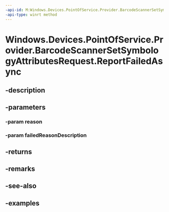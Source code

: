 ```yaml
---
-api-id: M:Windows.Devices.PointOfService.Provider.BarcodeScannerSetSymbologyAttributesRequest.ReportFailedAsync(System.Int32,System.String)
-api-type: winrt method
---
```


<!-- Method syntax.
public IAsyncAction BarcodeScannerSetSymbologyAttributesRequest.ReportFailedAsync(Int32 reason, String failedReasonDescription)
-->

# Windows.Devices.PointOfService.Provider.BarcodeScannerSetSymbologyAttributesRequest.ReportFailedAsync

## -description

## -parameters
### -param reason

### -param failedReasonDescription

## -returns

## -remarks

## -see-also

## -examples

